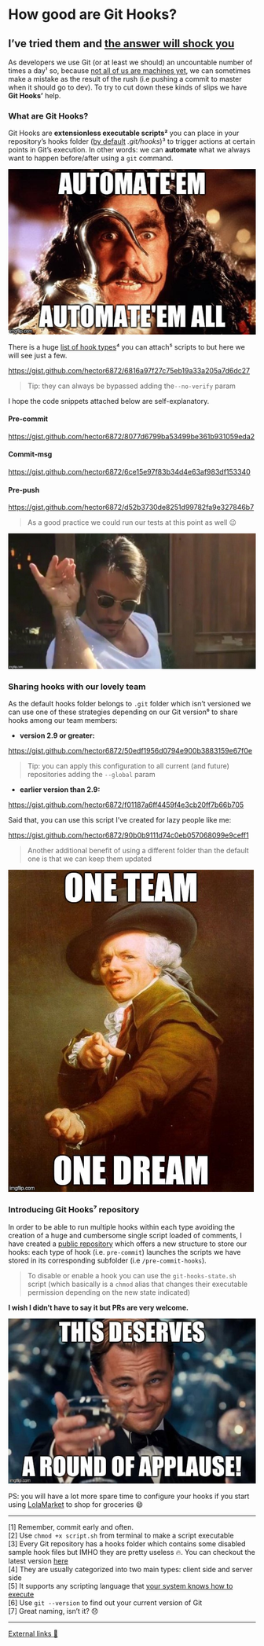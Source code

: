 # How good are Git Hooks?
## I’ve tried them and [the answer will shock you](https://venngage.com/blog/7-reasons-why-clicking-this-title-will-prove-why-you-clicked-this-title/)

As developers we use Git (or at least we should) an uncountable number of times
a day¹ so, because [not all of us are machines yet](https://media.giphy.com/media/TgHosMP8OADYO6onsC/giphy.gif), we can sometimes make a mistake as the result of the rush (i.e pushing a commit to master when it should go to dev). To try to cut down these kinds of slips we have **Git Hooks’** help.

### What are Git Hooks?

Git Hooks are **extensionless executable scripts²** you can place in your repository’s hooks folder ([by default](https://git-scm.com/docs/git-config#git-config-corehooksPath) *.git/hooks*)³ to trigger actions at certain points in Git’s execution. In other words: we can **automate** what we always want to happen before/after using a `git` command.

![](art/1.jpeg)

There is a huge [list of hook types](https://github.com/git/git/blob/master/Documentation/githooks.txt#L42)⁴ you can attach⁵ scripts to but here we will see just a few.

https://gist.github.com/hector6872/6816a97f27c75eb19a33a205a7d6dc27

> Tip: they can always be bypassed adding the`--no-verify` param

I hope the code snippets attached below are self-explanatory.

#### Pre-commit

https://gist.github.com/hector6872/8077d6799ba53499be361b931059eda2

#### Commit-msg

https://gist.github.com/hector6872/6ce15e97f83b34d4e63af983df153340

#### Pre-push

https://gist.github.com/hector6872/d52b3730de8251d99782fa9e327846b7

> As a good practice we could run our tests at this point as well 😉

![](art/2.jpeg)

### Sharing hooks with our lovely team

As the default hooks folder belongs to `.git` folder which isn’t versioned we can use one of these strategies depending on our Git version⁶ to share hooks among our team members:

* **version 2.9 or greater:**

https://gist.github.com/hector6872/50edf1956d0794e900b3883159e67f0e

> Tip: you can apply this configuration to all current (and future) repositories adding the `--global` param

* **earlier version than 2.9:**

https://gist.github.com/hector6872/f01187a6ff4459f4e3cb20ff7b66b705

Said that, you can use this script I’ve created for lazy people like me:

https://gist.github.com/hector6872/90b0b9111d74c0eb057068099e9ceff1

> Another additional benefit of using a different folder than the default one is that we can keep them updated

![](art/3.jpeg)

### Introducing Git Hooks⁷ repository

In order to be able to run multiple hooks within each type avoiding the creation of a huge and cumbersome single script loaded of comments, I have created a [public repository](https://github.com/hector6872/GitHooks) which offers a new structure to store our hooks: each type of hook (i.e. `pre-commit`) launches the scripts we have stored in its corresponding subfolder (i.e `/pre-commit-hooks`).

> To disable or enable a hook you can use the `git-hooks-state.sh` script (which basically is a `chmod` alias that changes their executable permission depending on the new state indicated)

**I wish I didn’t have to say it but PRs are very welcome.**

![](art/4.jpeg)

PS: you will have a lot more spare time to configure your hooks if you start using [LolaMarket](https://lolamarket.com/) to shop for groceries 😄

*****

[1] Remember, commit early and often.<br> [2] Use `chmod +x script.sh` from terminal to make a script executable<br> [3] Every Git repository has a hooks folder which contains some disabled sample hook files but IMHO they are pretty useless 🔥. You can checkout the latest version [here](https://github.com/git/git/tree/master/templates)<br> [4] They are usually categorized into two main types: client side and server side<br> [5] It supports any scripting language that [your system knows how to execute](https://github.com/hector6872/GitHook/issues/1)<br> [6] Use `git --version` to find out your current version of Git<br> [7] Great naming, isn’t it? 😞

*****

[External links 👀](https://gist.github.com/hector6872/d2710acff24e29ba7164d4db48674a79)

